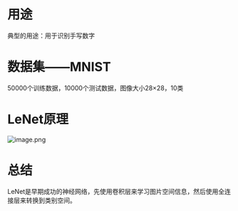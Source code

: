 # 用途
典型的用途：用于识别手写数字

# 数据集——MNIST
50000个训练数据，10000个测试数据，图像大小28×28，10类

# LeNet原理
![image.png](https://youki-1330066034.cos.ap-guangzhou.myqcloud.com/machine-learning/202410211959412.png)

# 总结
LeNet是早期成功的神经网络，先使用卷积层来学习图片空间信息，然后使用全连接层来转换到类别空间。


